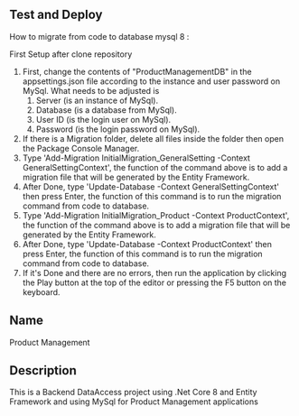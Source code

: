 

## Test and Deploy
How to migrate from code to database mysql 8 :

First Setup after clone repository

1. First, change the contents of "ProductManagementDB" in the appsettings.json file according to the instance and user password on MySql. What needs to be adjusted is
    1. Server (is an instance of MySql).
    2. Database (is a database from MySql).
    3. User ID (is the login user on MySql).
    4. Password (is the login password on MySql).
2. If there is a Migration folder, delete all files inside the folder then open the Package Console Manager.
3. Type 'Add-Migration InitialMigration_GeneralSetting -Context GeneralSettingContext', the function of the command above is to add a migration file that will be generated by the Entity Framework.
4. After Done, type 'Update-Database -Context GeneralSettingContext' then press Enter, the function of this command is to run the migration command from code to database.
5. Type 'Add-Migration InitialMigration_Product -Context ProductContext', the function of the command above is to add a migration file that will be generated by the Entity Framework.
6. After Done, type 'Update-Database -Context ProductContext' then press Enter, the function of this command is to run the migration command from code to database.
7. If it's Done and there are no errors, then run the application by clicking the Play button at the top of the editor or pressing the F5 button on the keyboard.

## Name
Product Management

## Description
This is a Backend DataAccess project using .Net Core 8 and Entity Framework and using MySql for Product Management applications
